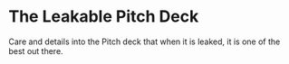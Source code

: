 # The Leakable Pitch Deck

Care and details into the Pitch deck that when it is leaked, it is one of the best out there.